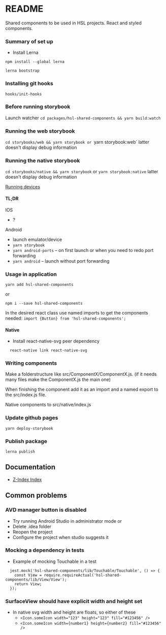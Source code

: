 # README #

Shared components to be used in HSL projects. React and styled components.

### Summary of set up ###
- Install Lerna
```
npm install --global lerna

lerna bootstrap
```

### Installing git hooks ###

`hooks/init-hooks`

### Before running storybook ###
Launch watcher
`cd packages/hsl-shared-components && yarn build:watch`

### Running the web storybook ###
`cd storybooks/web && yarn storybook
or
`yarn storybook:web`
latter doesn't display debug information

### Running the native storybook ###
`cd storybooks/native && yarn storybook`
or
`yarn storybook:native`
latter doesn't display debug information

[Running devices](https://github.com/storybooks/storybook/blob/master/app/react-native/docs/using-devices.md)

#### TL;DR ####

IOS
- ?

Android
- launch emulator/device
- `yarn storybook`
- `yarn android-ports` – on first launch or when you need to redo port forwarding
- `yarn android` – launch without port forwarding

### Usage in application ###

`yarn add hsl-shared-components`

or

`npm i --save hsl-shared-components`

In the desired react class use named imports to get the components needed:
`import {Button} from 'hsl-shared-components';`
#### Native ####
- Install react-native-svg peer dependency
```
  react-native link react-native-svg
```

### Writing components ###

Make a folderstructure like src/ComponentX/ComponentX.js. (if it needs many files make the ComponentX.js the main one)

When finishing the component add it as an import and a named export to the src/index.js file.

Native components to src/native/index.js

### Update github pages ###
`yarn deploy-storybook`

### Publish package ###

`lerna publish`

## Documentation
* [Z-Index Index](docs/ZIndex.md)

## Common problems ##

### AVD manager button is disabled ###
- Try running Android Studio in administrator mode
or
- Delete .idea folder
- Reopen the project
- Configure the project when studio suggests it

### Mocking a dependency in tests ###
- Example of mocking Touchable in a test
```
  jest.mock('hsl-shared-components/lib/Touchable/Touchable', () => {
    const View = require.requireActual('hsl-shared-components/lib/View/View');
    return View;
  });
```

### SurfaceView should have explicit width and height set ###
- In native svg width and height are floats, so either of these
  - `<Icon.someIcon width="123" height="123" fill="#123456" />`
  - `<Icon.someIcon width={number1} height={number2} fill="#123456" />`
